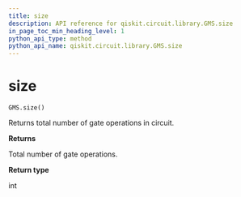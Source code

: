 ```yaml
---
title: size
description: API reference for qiskit.circuit.library.GMS.size
in_page_toc_min_heading_level: 1
python_api_type: method
python_api_name: qiskit.circuit.library.GMS.size
---
```


# size

<span id="qiskit.circuit.library.GMS.size" />

`GMS.size()`

Returns total number of gate operations in circuit.

**Returns**

Total number of gate operations.

**Return type**

int

